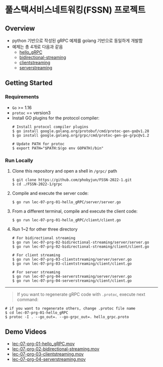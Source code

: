 # 풀스택서비스네트워킹(FSSN) 프로젝트

## Overview

- python 기반으로 작성된 gRPC 예제를 golang 기반으로 동일하게 개발함
- 예제는 총 4개로 다음과 같음
  - [hello_gRPC](https://github.com/phobyjun/FSSN-2022-1/tree/master/grpc/lec-07-prg-01-hello_gRPC)
  - [bidirectional-streaming](https://github.com/phobyjun/FSSN-2022-1/tree/master/grpc/lec-07-prg-02-bidirectional-streaming)
  - [clientstreaming](https://github.com/phobyjun/FSSN-2022-1/tree/master/grpc/lec-07-prg-03-clientstreaming)
  - [serverstreaming](https://github.com/phobyjun/FSSN-2022-1/tree/master/grpc/lec-07-prg-04-serverstreaming)

## Getting Started

### Requirements

- `Go` >= 1.16
- `protoc` == version3
- Install GO plugins for the protocol compiler:
   ```shell
   # Install protocol compiler plugins
   $ go install google.golang.org/protobuf/cmd/protoc-gen-go@v1.28
   $ go install google.golang.org/grpc/cmd/protoc-gen-go-grpc@v1.2
   
   # Update PATH for protoc
   $ export PATH="$PATH:$(go env GOPATH)/bin"
   ```

### Run Locally
1. Clone this repository and open a shell in `/grpc/` path
    ```shell
    $ git clone https://github.com/phobyjun/FSSN-2022-1.git
    $ cd ./FSSN-2022-1/grpc
    ```
2. Compile and execute the server code:
    ```shell
    $ go run lec-07-prg-01-hello_gRPC/server/server.go
    ```
3. From a different terminal, compile and execute the client code:
    ```shell
    $ go run lec-07-prg-01-hello_gRPC/client/client.go
    ```
4. Run 1~2 for other three directory
    ```shell
    # For bidirectional streaming
    $ go run lec-07-prg-02-bidirectional-streaming/server/server.go
    $ go run lec-07-prg-02-bidirectional-streaming/client/client.go
    
    # For client streaming
    $ go run lec-07-prg-03-clientstreaming/server/server.go
    $ go run lec-07-prg-03-clientstreaming/client/client.go
    
    # For server streaming
    $ go run lec-07-prg-04-serverstreaming/server/server.go
    $ go run lec-07-prg-04-serverstreaming/client/client.go
    ```
---
> If you want to regenerate gRPC code with `.protoc`, execute next command:
```shell
# if you want to regenerate others, change .protoc file name
$ cd lec-07-prg-01-hello_gRPC
$ protoc -I . --go_out=. --go-grpc_out=. hello_grpc.proto
```

## Demo Videos
- [lec-07-prg-01-hello_gRPC.mov](https://github.com/phobyjun/FSSN-2022-1/blob/master/grpc/lec-07-prg-01-hello_gRPC.mov)
- [lec-07-prg-02-bidirectional-streaming.mov](https://github.com/phobyjun/FSSN-2022-1/blob/master/grpc/lec-07-prg-02-bidirectional-streaming.mov)
- [lec-07-prg-03-clientstreaming.mov](https://github.com/phobyjun/FSSN-2022-1/blob/master/grpc/lec-07-prg-03-clientstreaming.mov)
- [lec-07-prg-04-serverstreaming.mov](https://github.com/phobyjun/FSSN-2022-1/blob/master/grpc/lec-07-prg-04-serverstreaming.mov)